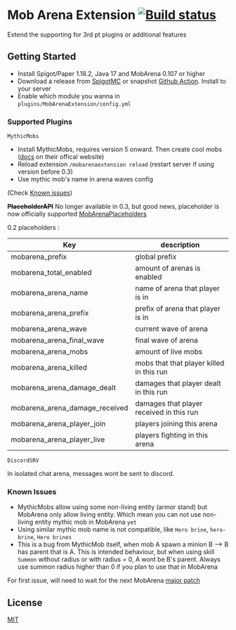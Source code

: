 # Mob Arena Extension  [![Build status](https://github.com/SaitDev/MobArenaExtension/actions/workflows/snapshot.yml/badge.svg)](https://github.com/SaitDev/MobArenaExtension/actions/workflows/maven.yml)

Extend the supporting for 3rd pt plugins or additional features

## Getting Started
* Install Spigot/Paper 1.18.2, Java 17 and MobArena 0.107 or higher
* Download a release from [SpigotMC](https://www.spigotmc.org/resources/mobarenaextension.106125/) or snapshot [Github Action](https://github.com/SaitDev/MobArenaExtension/actions). Install to your server
* Enable which module you wanna in `plugins/MobArenaExtension/config.yml`


### Supported Plugins

`MythicMobs`
* Install MythicMobs, requires version 5 onward. Then create cool mobs ([docs](https://mythicmobs.net/manual/) on their offical website)
* Reload extension `/mobarenaextension reload` (restart server if using version before 0.3)
* Use mythic mob's name in arena waves config

(Check [Known issues](#Known-Issues))

**~~PlaceholderAPI~~**  No longer available in 0.3, but good news, placeholder is now officially supported [MobArenaPlaceholders](https://github.com/mobarena/MobArenaPlaceholders)

0.2 placeholders :

Key | description
------------|-------------
mobarena_prefix | global prefix 
mobarena_total_enabled | amount of arenas is enabled
mobarena_arena_name | name of arena that player is in
mobarena_arena_prefix | prefix of arena that player is in
mobarena_arena_wave | current wave of arena
mobarena_arena_final_wave | final wave of arena
mobarena_arena_mobs | amount of live mobs
mobarena_arena_killed | mobs that that player killed in this run
mobarena_arena_damage_dealt | damages that player dealt in this run
mobarena_arena_damage_received | damages that player received in this run
mobarena_arena_player_join | players joining this arena
mobarena_arena_player_live | players fighting in this arena

`DiscordSRV`

In isolated chat arena, messages wont be sent to discord.

### Known Issues
* MythicMobs allow using some non-living entity (armor stand) but MobArena only allow living entity. Which mean you can not use non-living entity mythic mob in MobArena `yet`
* Using similar mythic mob name is not compatible, like `Hero brine`, `hero-brine`, `Hero brines`
* This is a bug from MythicMob itself, when mob A spawn a minion B --> B has parent that is A. This is intended behaviour, but when using skill `Summon` without radius or with radius = 0, A wont be B's parent. Always use summon radius higher than 0 if you plan to use that in MobArena

For first issue, will need to wait for the next MobArena [major patch](https://github.com/garbagemule/MobArena/projects/5)


## License

[MIT](/LICENSE)